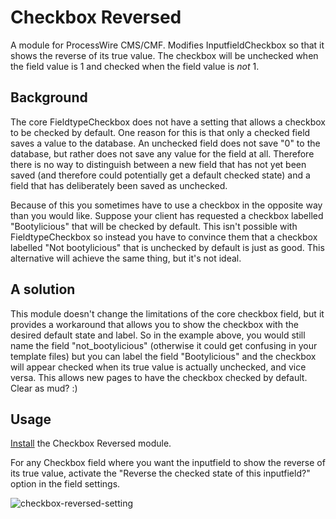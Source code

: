 # Checkbox Reversed

A module for ProcessWire CMS/CMF. Modifies InputfieldCheckbox so that it shows the reverse of its true value. The checkbox will be unchecked when the field value is 1 and checked when the field value is *not* 1.

## Background

The core FieldtypeCheckbox does not have a setting that allows a checkbox to be checked by default. One reason for this is that only a checked field saves a value to the database. An unchecked field does not save "0" to the database, but rather does not save any value for the field at all. Therefore there is no way to distinguish between a new field that has not yet been saved (and therefore could potentially get a default checked state) and a field that has deliberately been saved as unchecked.

Because of this you sometimes have to use a checkbox in the opposite way than you would like. Suppose your client has requested a checkbox labelled "Bootylicious" that will be checked by default. This isn't possible with FieldtypeCheckbox so instead you have to convince them that a checkbox labelled "Not bootylicious" that is unchecked by default is just as good. This alternative will achieve the same thing, but it's not ideal.

## A solution

This module doesn't change the limitations of the core checkbox field, but it provides a workaround that allows you to show the checkbox with the desired default state and label. So in the example above, you would still name the field "not_bootylicious" (otherwise it could get confusing in your template files) but you can label the field "Bootylicious" and the checkbox will appear checked when its true value is actually unchecked, and vice versa. This allows new pages to have the checkbox checked by default. Clear as mud? :)

## Usage

[Install](http://modules.processwire.com/install-uninstall/) the Checkbox Reversed module.

For any Checkbox field where you want the inputfield to show the reverse of its true value, activate the "Reverse the checked state of this inputfield?" option in the field settings.

![checkbox-reversed-setting](https://user-images.githubusercontent.com/1538852/36626005-479f441a-198f-11e8-9601-72cecaea1b9f.png)
